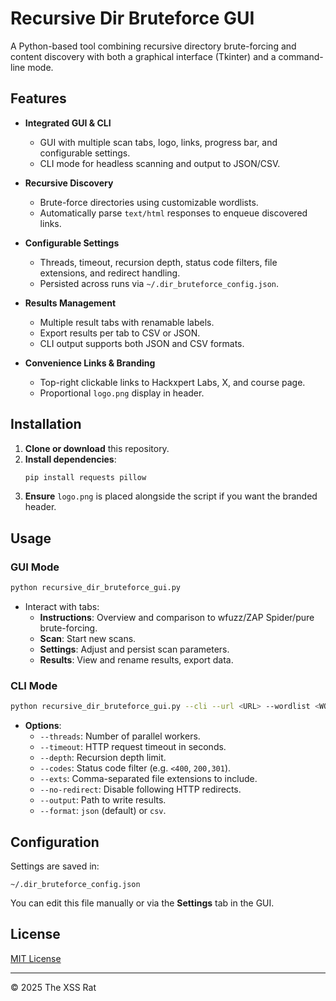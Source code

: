 # Recursive Dir Bruteforce GUI

A Python-based tool combining recursive directory brute-forcing and content discovery with both a graphical interface (Tkinter) and a command-line mode.

## Features

- **Integrated GUI & CLI**  
  - GUI with multiple scan tabs, logo, links, progress bar, and configurable settings.  
  - CLI mode for headless scanning and output to JSON/CSV.

- **Recursive Discovery**  
  - Brute-force directories using customizable wordlists.  
  - Automatically parse `text/html` responses to enqueue discovered links.

- **Configurable Settings**  
  - Threads, timeout, recursion depth, status code filters, file extensions, and redirect handling.  
  - Persisted across runs via `~/.dir_bruteforce_config.json`.

- **Results Management**  
  - Multiple result tabs with renamable labels.  
  - Export results per tab to CSV or JSON.  
  - CLI output supports both JSON and CSV formats.

- **Convenience Links & Branding**  
  - Top-right clickable links to Hackxpert Labs, X, and course page.  
  - Proportional `logo.png` display in header.

## Installation

1. **Clone or download** this repository.
2. **Install dependencies**:
   ```bash
   pip install requests pillow
   ```
3. **Ensure** `logo.png` is placed alongside the script if you want the branded header.

## Usage

### GUI Mode
```bash
python recursive_dir_bruteforce_gui.py
```
- Interact with tabs:
  - **Instructions**: Overview and comparison to wfuzz/ZAP Spider/pure brute-forcing.
  - **Scan**: Start new scans.
  - **Settings**: Adjust and persist scan parameters.
  - **Results**: View and rename results, export data.

### CLI Mode
```bash
python recursive_dir_bruteforce_gui.py --cli --url <URL> --wordlist <WORDLIST> --output <FILE> [--format csv|json]
```
- **Options**:
  - `--threads`: Number of parallel workers.
  - `--timeout`: HTTP request timeout in seconds.
  - `--depth`: Recursion depth limit.
  - `--codes`: Status code filter (e.g. `<400`, `200,301`).
  - `--exts`: Comma-separated file extensions to include.
  - `--no-redirect`: Disable following HTTP redirects.
  - `--output`: Path to write results.
  - `--format`: `json` (default) or `csv`.

## Configuration

Settings are saved in:
```
~/.dir_bruteforce_config.json
```
You can edit this file manually or via the **Settings** tab in the GUI.

## License

[MIT License](LICENSE)

---

© 2025 The XSS Rat
